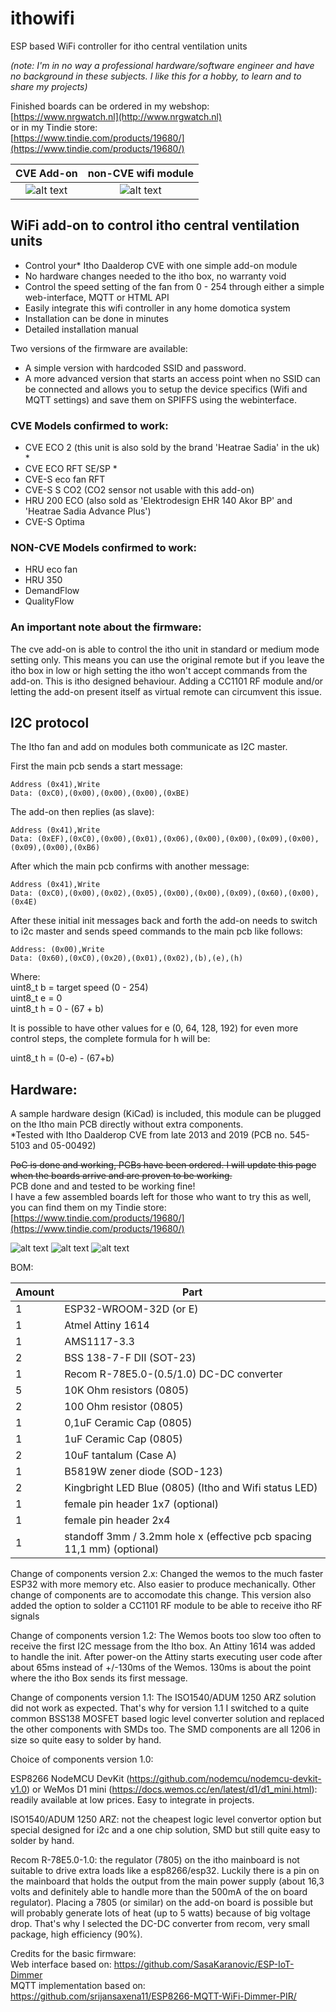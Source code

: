 # ithowifi
ESP based WiFi controller for itho central ventilation units

*(note: I'm in no way a professional hardware/software engineer and have no background in these subjects. I like this for a hobby, to learn and to share my projects)*

Finished boards can be ordered in my webshop:  
[https://www.nrgwatch.nl](http://www.nrgwatch.nl)  
or in my Tindie store:  
[https://www.tindie.com/products/19680/](https://www.tindie.com/products/19680/)  

|CVE Add-on|non-CVE wifi module|
|:---:|:---:|
|![alt text](https://github.com/arjenhiemstra/ithowifi/blob/master/images/pcb.png "CVE Add-on PCB")  |  ![alt text](https://github.com/arjenhiemstra/ithowifi/blob/master/images/non-cve-pcb.png "non-CVE module PCB")|

## WiFi add-on to control itho central ventilation units

-   Control your* Itho Daalderop CVE with one simple add-on module
-   No hardware changes needed to the itho box, no warranty void
-   Control the speed setting of the fan from 0 - 254 through either a simple web-interface, MQTT or HTML API
-   Easily integrate this wifi controller in any home domotica system
-   Installation can be done in minutes
-   Detailed installation manual

Two versions of the firmware are available:
* A simple version with hardcoded SSID and password.
* A more advanced version that starts an access point when no SSID can be connected and allows you to setup the device specifics (Wifi and MQTT settings) and save them on SPIFFS using the webinterface.


###  CVE Models confirmed to work:
-   CVE ECO 2 (this unit is also sold by the brand 'Heatrae Sadia' in the uk) *
-   CVE ECO RFT SE/SP *
-   CVE-S eco fan RFT
-   CVE-S S CO2 (CO2 sensor not usable with this add-on)
-   HRU 200 ECO (also sold as 'Elektrodesign EHR 140 Akor BP' and 'Heatrae Sadia Advance Plus')
-   CVE-S Optima

###  NON-CVE Models confirmed to work:
-   HRU eco fan
-   HRU 350
-   DemandFlow
-	QualityFlow


###   An important note about the firmware:
The cve add-on is able to control the itho unit in standard or medium mode setting only. This means you can use the original remote but if you leave the itho box in low or high setting the itho won't accept commands from the add-on. This is itho designed behaviour. Adding a CC1101 RF module and/or letting the add-on present itself as virtual remote can circumvent this issue.
  
## I2C protocol

The Itho fan and add on modules both communicate as I2C master.

First the main pcb sends a start message:
```
Address (0x41),Write
Data: (0xC0),(0x00),(0x00),(0x00),(0xBE)
```
The add-on then replies (as slave):
```
Address (0x41),Write
Data: (0xEF),(0xC0),(0x00),(0x01),(0x06),(0x00),(0x00),(0x09),(0x00),(0x09),(0x00),(0xB6)
```
After which the main pcb confirms with another message:
```
Address (0x41),Write
Data: (0xC0),(0x00),(0x02),(0x05),(0x00),(0x00),(0x09),(0x60),(0x00),(0x4E)
```
After these initial init messages back and forth the add-on needs to switch to i2c master and sends 
speed commands to the main pcb like follows:
```
Address: (0x00),Write
Data: (0x60),(0xC0),(0x20),(0x01),(0x02),(b),(e),(h)
```

Where:  
   uint8_t b = target speed (0 - 254)  
   uint8_t e = 0  
   uint8_t h = 0 - (67 + b)  

It is possible to have other values for e (0, 64, 128, 192) for even more control steps, the complete formula for h will be:

   uint8_t h = (0-e) - (67+b)  
   

## Hardware:

A sample hardware design (KiCad) is included, this module can be plugged on the Itho main PCB directly without extra components.  
*Tested with Itho Daalderop CVE from late 2013 and 2019 (PCB no. 545-5103 and 05-00492)

~~PoC is done and working, PCBs have been ordered. I will update this page when the boards arrive and are proven to be working.~~  
PCB done and and tested to be working fine!  
I have a few assembled boards left for those who want to try this as well, you can find them on my Tindie store:  
[https://www.tindie.com/products/19680/](https://www.tindie.com/products/19680/)  


![alt text](https://github.com/arjenhiemstra/ithowifi/blob/master/images/pcb.png "Add-on PCB")
![alt text](https://github.com/arjenhiemstra/ithowifi/blob/master/images/itho%20pcb.png "Itho main PCB")
![alt text](https://github.com/arjenhiemstra/ithowifi/blob/master/images/itho%20pcb%20w%20add-on.png "Itho main PCB with add-on")


BOM:

Amount | Part 
--- | ---
1 | ESP32-WROOM-32D (or E)
1 | Atmel Attiny 1614
1 | AMS1117-3.3
2 | BSS 138-7-F DII (SOT-23)
1 | Recom R-78E5.0-(0.5/1.0) DC-DC converter
5 | 10K Ohm resistors (0805)
2 | 100 Ohm resistor (0805)
1 | 0,1uF Ceramic Cap (0805)
1 | 1uF Ceramic Cap (0805)
2 | 10uF tantalum (Case A)
1 | B5819W zener diode (SOD-123)
2 | Kingbright LED Blue (0805) (Itho and Wifi status LED)
1 | female pin header 1x7 (optional)
1 | female pin header 2x4
1 | standoff 3mm / 3.2mm hole x (effective pcb spacing 11,1 mm) (optional)

Change of components version 2.x:
Changed the wemos to the much faster ESP32 with more memory etc. Also easier to produce mechanically. Other change of components are to accomodate this change.
This version also added the option to solder a CC1101 RF module to be able to receive itho RF signals

Change of components version 1.2:
The Wemos boots too slow too often to receive the first I2C message from the Itho box. An Attiny 1614 was added to handle the init. After power-on the Attiny starts executing user code after about 65ms instead of +/-130ms of the Wemos. 130ms is about the point where the itho Box sends its first message.

Change of components version 1.1:
The ISO1540/ADUM 1250 ARZ solution did not work as expected. That's why for version 1.1 I switched to a quite common BSS138 MOSFET based logic level converter solution and replaced the other components with SMDs too. The SMD components are all 1206 in size so quite easy to solder by hand.

Choice of components version 1.0:

ESP8266 NodeMCU DevKit (https://github.com/nodemcu/nodemcu-devkit-v1.0) or WeMos D1 mini (https://docs.wemos.cc/en/latest/d1/d1_mini.html): 
readily available at low prices. Easy to integrate in projects.

ISO1540/ADUM 1250 ARZ: 
not the cheapest logic level convertor option but special designed for i2c and a one chip solution, SMD but still quite easy to solder by hand.

Recom R-78E5.0-1.0: 
the regulator (7805) on the itho mainboard is not suitable to drive extra loads like a esp8266/esp32. Luckily there is a pin on the mainboard that holds the output from the main
power supply (about 16,3 volts and definitely able to handle more than the 500mA of the on board regulator). Placing a 7805 (or similar) on the add-on board is possible 
but will probably generate lots of heat (up to 5 watts) because of big voltage drop.
That's why I selected the DC-DC converter from recom, very small package, high efficiency (90%).

Credits for the basic firmware:  
   Web interface based on: https://github.com/SasaKaranovic/ESP-IoT-Dimmer  
   MQTT implementation based on: https://github.com/srijansaxena11/ESP8266-MQTT-WiFi-Dimmer-PIR/  
